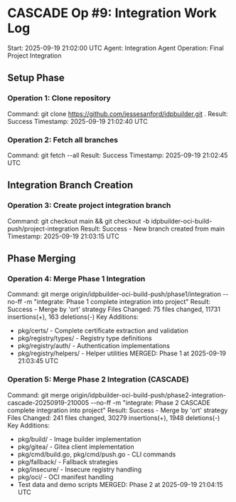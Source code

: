 # CASCADE Op #9: Integration Work Log
Start: 2025-09-19 21:02:00 UTC
Agent: Integration Agent
Operation: Final Project Integration

## Setup Phase
### Operation 1: Clone repository
Command: git clone https://github.com/jessesanford/idpbuilder.git .
Result: Success
Timestamp: 2025-09-19 21:02:40 UTC

### Operation 2: Fetch all branches
Command: git fetch --all
Result: Success
Timestamp: 2025-09-19 21:02:45 UTC

## Integration Branch Creation
### Operation 3: Create project integration branch
Command: git checkout main && git checkout -b idpbuilder-oci-build-push/project-integration
Result: Success - New branch created from main
Timestamp: 2025-09-19 21:03:15 UTC

## Phase Merging
### Operation 4: Merge Phase 1 Integration
Command: git merge origin/idpbuilder-oci-build-push/phase1/integration --no-ff -m "integrate: Phase 1 complete integration into project"
Result: Success - Merge by 'ort' strategy
Files Changed: 75 files changed, 11731 insertions(+), 163 deletions(-)
Key Additions:
- pkg/certs/ - Complete certificate extraction and validation
- pkg/registry/types/ - Registry type definitions
- pkg/registry/auth/ - Authentication implementations
- pkg/registry/helpers/ - Helper utilities
MERGED: Phase 1 at 2025-09-19 21:03:45 UTC

### Operation 5: Merge Phase 2 Integration (CASCADE)
Command: git merge origin/idpbuilder-oci-build-push/phase2-integration-cascade-20250919-210005 --no-ff -m "integrate: Phase 2 CASCADE complete integration into project"
Result: Success - Merge by 'ort' strategy
Files Changed: 241 files changed, 30279 insertions(+), 1948 deletions(-)
Key Additions:
- pkg/build/ - Image builder implementation
- pkg/gitea/ - Gitea client implementation
- pkg/cmd/build.go, pkg/cmd/push.go - CLI commands
- pkg/fallback/ - Fallback strategies
- pkg/insecure/ - Insecure registry handling
- pkg/oci/ - OCI manifest handling
- Test data and demo scripts
MERGED: Phase 2 at 2025-09-19 21:04:15 UTC